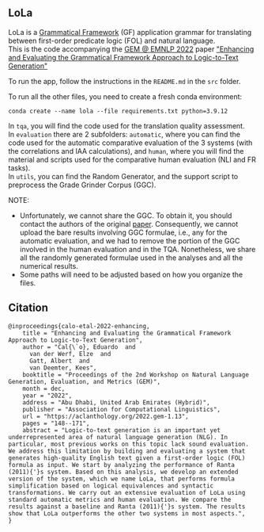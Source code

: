 ## LoLa

LoLa is a [Grammatical Framework](http://www.grammaticalframework.org/) (GF) application grammar for translating between first-order predicate logic (FOL) and natural language.  
This is the code accompanying the [GEM @ EMNLP 2022](https://gem-benchmark.com/workshop) paper ["Enhancing and Evaluating the Grammatical Framework Approach to Logic-to-Text Generation"](https://aclanthology.org/2022.gem-1.13/)

To run the app, follow the instructions in the `README.md` in the `src` folder.

To run all the other files, you need to create a fresh conda environment:

`conda create --name lola --file requirements.txt python=3.9.12`

In `tqa`, you will find the code used for the translation quality assessment.  
In `evaluation` there are 2 subfolders: `automatic`, where you can find the code used for the automatic comparative evaluation of the 3 systems (with the correlations and IAA calculations), and `human`, where you will find the material and scripts used for the comparative human evaluation (NLI and FR tasks).  
In `utils`, you can find the Random Generator, and the support script to preprocess the Grade Grinder Corpus (GGC).

NOTE:
- Unfortunately, we cannot share the GGC. To obtain it, you should contact the authors of the original [paper](https://www.semanticscholar.org/paper/Student-Translations-of-Natural-Language-into-The-Barker-Plummer-Cox/28e805aae41255b8515173669ea19faa61e7cb87). Consequently, we cannot upload the bare results involving GGC formulae, i.e., any for the automatic evaluation, and we had to remove the portion of the GGC involved in the human evaluation and in the TQA. Nonetheless, we share all the randomly generated formulae used in the analyses and all the numerical results.
- Some paths will need to be adjusted based on how you organize the files.

## Citation

```
@inproceedings{calo-etal-2022-enhancing,
    title = "Enhancing and Evaluating the Grammatical Framework Approach to Logic-to-Text Generation",
    author = "Cal{\`o}, Eduardo  and
      van der Werf, Elze  and
      Gatt, Albert  and
      van Deemter, Kees",
    booktitle = "Proceedings of the 2nd Workshop on Natural Language Generation, Evaluation, and Metrics (GEM)",
    month = dec,
    year = "2022",
    address = "Abu Dhabi, United Arab Emirates (Hybrid)",
    publisher = "Association for Computational Linguistics",
    url = "https://aclanthology.org/2022.gem-1.13",
    pages = "148--171",
    abstract = "Logic-to-text generation is an important yet underrepresented area of natural language generation (NLG). In particular, most previous works on this topic lack sound evaluation. We address this limitation by building and evaluating a system that generates high-quality English text given a first-order logic (FOL) formula as input. We start by analyzing the performance of Ranta (2011){'}s system. Based on this analysis, we develop an extended version of the system, which we name LoLa, that performs formula simplification based on logical equivalences and syntactic transformations. We carry out an extensive evaluation of LoLa using standard automatic metrics and human evaluation. We compare the results against a baseline and Ranta (2011){'}s system. The results show that LoLa outperforms the other two systems in most aspects.",
}
```

